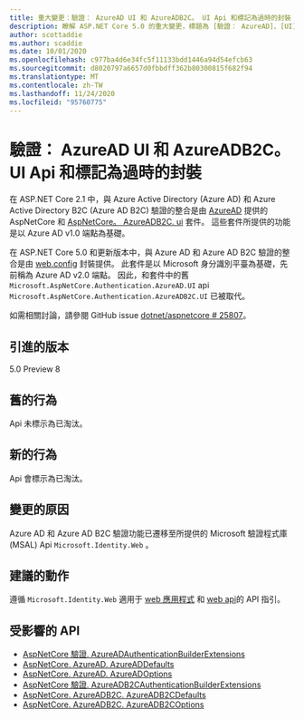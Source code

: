 ```yaml
---
title: 重大變更：驗證： AzureAD UI 和 AzureADB2C。 UI Api 和標記為過時的封裝
description: 瞭解 ASP.NET Core 5.0 的重大變更，標題為 [驗證： AzureAD]、[UI] 和 [AzureADB2C]、[UI Api] 和 [封裝已淘汰]
author: scottaddie
ms.author: scaddie
ms.date: 10/01/2020
ms.openlocfilehash: c977ba4d6e34fc5f11133bdd1446a94d54efcb63
ms.sourcegitcommit: d8020797a6657d0fbbdff362b80300815f682f94
ms.translationtype: MT
ms.contentlocale: zh-TW
ms.lasthandoff: 11/24/2020
ms.locfileid: "95760775"
---
```

# <a name="authentication-azureadui-and-azureadb2cui-apis-and-packages-marked-obsolete"></a>驗證： AzureAD UI 和 AzureADB2C。 UI Api 和標記為過時的封裝

在 ASP.NET Core 2.1 中，與 Azure Active Directory (Azure AD) 和 Azure Active Directory B2C (Azure AD B2C) 驗證的整合是由 [AzureAD](https://www.nuget.org/packages/Microsoft.AspNetCore.Authentication.AzureAD.UI) 提供的 AspNetCore 和 [AspNetCore。 AzureADB2C. ui](https://www.nuget.org/packages/Microsoft.AspNetCore.Authentication.AzureADB2C.UI) 套件。 這些套件所提供的功能是以 Azure AD v1.0 端點為基礎。

在 ASP.NET Core 5.0 和更新版本中，與 Azure AD 和 Azure AD B2C 驗證的整合是由 [web.config](https://www.nuget.org/packages/Microsoft.Identity.Web) 封裝提供。 此套件是以 Microsoft 身分識別平臺為基礎，先前稱為 Azure AD v2.0 端點。 因此，和套件中的舊 `Microsoft.AspNetCore.Authentication.AzureAD.UI` api `Microsoft.AspNetCore.Authentication.AzureADB2C.UI` 已被取代。

如需相關討論，請參閱 GitHub issue [dotnet/aspnetcore # 25807](https://github.com/dotnet/aspnetcore/issues/25807)。

## <a name="version-introduced"></a>引進的版本

5.0 Preview 8

## <a name="old-behavior"></a>舊的行為

Api 未標示為已淘汰。

## <a name="new-behavior"></a>新的行為

Api 會標示為已淘汰。

## <a name="reason-for-change"></a>變更的原因

Azure AD 和 Azure AD B2C 驗證功能已遷移至所提供的 Microsoft 驗證程式庫 (MSAL) Api `Microsoft.Identity.Web` 。

## <a name="recommended-action"></a>建議的動作

遵循 `Microsoft.Identity.Web` 適用于 [web 應用程式](https://github.com/azuread/microsoft-identity-web/wiki/web-apps) 和 [web api](https://github.com/azuread/microsoft-identity-web/wiki/web-apis)的 API 指引。

## <a name="affected-apis"></a>受影響的 API

* [AspNetCore 驗證. AzureADAuthenticationBuilderExtensions](/dotnet/api/microsoft.aspnetcore.authentication.azureadauthenticationbuilderextensions?view=aspnetcore-3.0)
* [AspNetCore. AzureAD. AzureADDefaults](/dotnet/api/microsoft.aspnetcore.authentication.azuread.ui.azureaddefaults?view=aspnetcore-3.0)
* [AspNetCore. AzureAD. AzureADOptions](/dotnet/api/microsoft.aspnetcore.authentication.azuread.ui.azureadoptions?view=aspnetcore-3.0)
* [AspNetCore 驗證. AzureADB2CAuthenticationBuilderExtensions](/dotnet/api/microsoft.aspnetcore.authentication.azureadb2cauthenticationbuilderextensions?view=aspnetcore-3.0)
* [AspNetCore. AzureADB2C. AzureADB2CDefaults](/dotnet/api/microsoft.aspnetcore.authentication.azureadb2c.ui.azureadb2cdefaults?view=aspnetcore-3.0)
* [AspNetCore. AzureADB2C. AzureADB2COptions](/dotnet/api/microsoft.aspnetcore.authentication.azureadb2c.ui.azureadb2coptions?view=aspnetcore-3.0)

<!--

### Category

ASP.NET Core

### Affected APIs

- `T:Microsoft.AspNetCore.Authentication.AzureADAuthenticationBuilderExtensions`
- `T:Microsoft.AspNetCore.Authentication.AzureAD.UI.AzureADDefaults`
- `T:Microsoft.AspNetCore.Authentication.AzureAD.UI.AzureADOptions`
- `T:Microsoft.AspNetCore.Authentication.AzureADB2CAuthenticationBuilderExtensions`
- `T:Microsoft.AspNetCore.Authentication.AzureADB2C.UI.AzureADB2CDefaults`
- `T:Microsoft.AspNetCore.Authentication.AzureADB2C.UI.AzureADB2COptions`

-->
